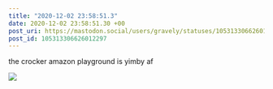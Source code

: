 ```yaml
---
title: "2020-12-02 23:58:51.3"
date: 2020-12-02 23:58:51.30 +00
post_uri: https://mastodon.social/users/gravely/statuses/105313306626012297
post_id: 105313306626012297
---
```

the crocker amazon playground is yimby af


![](/images/105313306591882567.jpg)

